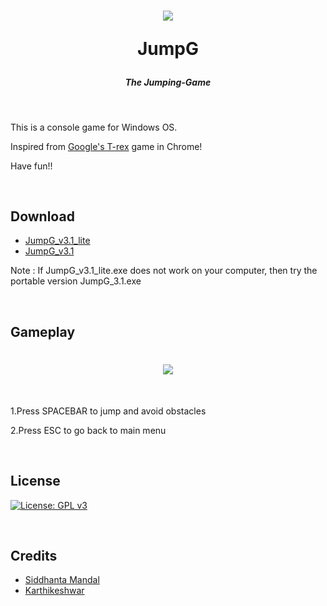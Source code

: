 <h1 align="center"><img src="Images/JumpG_v3.1_title.png">

JumpG
</h1>

<h5 align="center">The Jumping-Game</h5>


<br>

This is a console game for Windows OS.

Inspired from [Google's T-rex](chrome://dino/) game in Chrome!

Have fun!!

<br>

## Download

* [JumpG_v3.1_lite](https://github.com/Siddhanta-10/JumpG/releases/tag/3.1.2)
* [JumpG_v3.1](https://github.com/Siddhanta-10/JumpG/releases/tag/3.1.1)

Note : If JumpG_v3.1_lite.exe does not work on your computer, then try the portable version JumpG_3.1.exe

<br>

## Gameplay

<h1 align="center"><img src="Images/JumpG_v3.1_gameplay.gif"></img></h1>

<br>

1.Press SPACEBAR to jump and avoid obstacles

2.Press ESC to go back to main menu

<br>

## License

[![License: GPL v3](https://img.shields.io/badge/License-GPLv3-blue.svg)](https://www.gnu.org/licenses/gpl-3.0)

<br>

## Credits

* [Siddhanta Mandal](https://github.com/Siddhanta-10)
* [Karthikeshwar](https://github.com/Karthikeshwar1)

<br>
